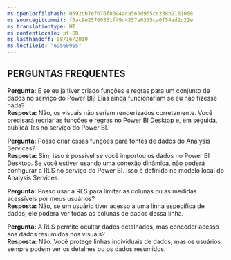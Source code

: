 ```yaml
---
ms.openlocfilehash: 0592cb7ef076f8094aca565d955cc238b2181068
ms.sourcegitcommit: f6ac9e25760561f49d4257a6335ca0f54ad2d22e
ms.translationtype: HT
ms.contentlocale: pt-BR
ms.lasthandoff: 08/16/2019
ms.locfileid: "69560965"
---
```

## <a name="faq"></a>PERGUNTAS FREQUENTES
**Pergunta:** E se eu já tiver criado funções e regras para um conjunto de dados no serviço do Power BI? Elas ainda funcionariam se eu não fizesse nada?  
**Resposta:** Não, os visuais não seriam renderizados corretamente. Você precisará recriar as funções e regras no Power BI Desktop e, em seguida, publicá-las no serviço do Power BI.

**Pergunta:** Posso criar essas funções para fontes de dados do Analysis Services?  
**Resposta:** Sim, isso é possível se você importou os dados no Power BI Desktop. Se você estiver usando uma conexão dinâmica, não poderá configurar a RLS no serviço do Power BI. Isso é definido no modelo local do Analysis Services.

**Pergunta:** Posso usar a RLS para limitar as colunas ou as medidas acessíveis por meus usuários?  
**Resposta:** Não, se um usuário tiver acesso a uma linha específica de dados, ele poderá ver todas as colunas de dados dessa linha.

**Pergunta:** A RLS permite ocultar dados detalhados, mas conceder acesso aos dados resumidos nos visuais?  
**Resposta:** Não. Você protege linhas individuais de dados, mas os usuários sempre podem ver os detalhes ou os dados resumidos.

